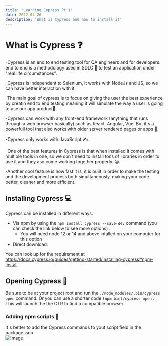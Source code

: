 ```yaml
---
title: "Learning Cypress Pt.1"
date: 2022-04-26
description: 'What is Cypress and how to install it'
---
```


# What is Cypress ❓ 

-Cypress is an end to end testing tool for QA engineers and for developers. end to end is a methodology used in SDLC 🤖 to test an application under "real life circumstances".<br> 

-Cypress is independent to Selenium, it works with NodeJs and JS, so we can have better interaction with it.<br>

-The main goal of cypress is to focus on giving the user the best experience by creatin end to end testing meaning it will simulate the way a user 
is going to use our app product🧠.<br>

-Cypress can work with any front-end framework (anything that runs through a web browser basically) such as React, Angular, Vue. But it´s a powerfull tool that also works 
with older server rendered pages or apps 🧰.<br>

-Cypress only works with JavaScript ✍️ .<br>

-One of the best features in Cypress is that when installed it comes with multiple tools in one, so we don´t need to install tons of libraries in order to use it
and they aso come working together properly. 😀<br>

-Another cool feature is how fast it is, it is built in order to make the testing and the development process both simultaneously, making your code better, cleaner and more
efficient.

## Installing Cypress 💻

Cypress can be installed in different ways.<br>
- Via npm by using the `npm install cypress --save-dev` command (you can check the link below to see more options) .
  - You will need node 12 or 14 and above intalled on your computer for this option
- Direct download.

You can look up for the requirement at https://docs.cypress.io/guides/getting-started/installing-cypress#npm-install 

## Opening Cypress 🚪

Be sure to be at your project root and run the `./node_modules/.bin/cypress open` command. Or you can use a shorter code `(npm bin)/cypress open` . <br>
This will launch the the CTR to find a compatible browser.

### Adding npm scripts 👐

It´s better to add the Cypress commands to yout script field in the package.json . <br>
![image](https://user-images.githubusercontent.com/99938141/165379018-a6e9e6ef-bbfd-44b7-b371-fad789ac8946.png)










